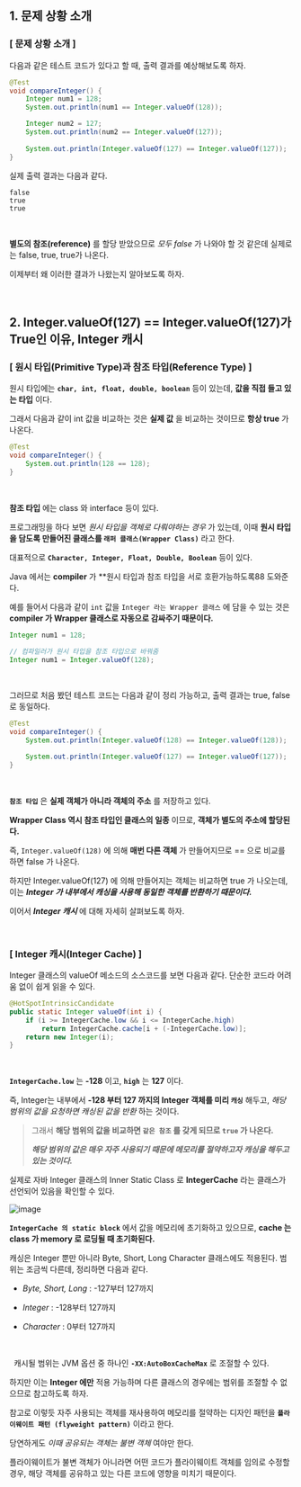 ## 1. 문제 상황 소개

### [ 문제 상황 소개 ]

다음과 같은 테스트 코드가 있다고 할 때, 출력 결과를 예상해보도록 하자.


```java
@Test
void compareInteger() {
    Integer num1 = 128;
    System.out.println(num1 == Integer.valueOf(128));

    Integer num2 = 127;
    System.out.println(num2 == Integer.valueOf(127));
    
    System.out.println(Integer.valueOf(127) == Integer.valueOf(127));
}
```

실제 출력 결과는 다음과 같다.

```
false
true
true
```


<br>



**별도의 참조(reference)** 를 할당 받았으므로 *모두 false* 가 나와야 할 것 같은데 실제로는 false, true, true가 나온다. 

이제부터 왜 이러한 결과가 나왔는지 알아보도록 하자.


<br>


## 2. Integer.valueOf(127) == Integer.valueOf(127)가 True인 이유, Integer 캐시

### [ 원시 타입(Primitive Type)과 참조 타입(Reference Type) ]

원시 타입에는 **`char, int, float, double, boolean`** 등이 있는데, **값을 직접 들고 있는 타입** 이다. 

그래서 다음과 같이 int 값을 비교하는 것은 **실제 값** 을 비교하는 것이므로 **항상 true** 가 나온다.

```java
@Test
void compareInteger() {
    System.out.println(128 == 128);
}
```

<br>


**참조 타입** 에는 class 와 interface 등이 있다. 

프로그래밍을 하다 보면 *원시 타입을 객체로 다뤄야하는 경우* 가 있는데, 이때 **원시 타입을 담도록 만들어진 클래스를 `래퍼 클래스(Wrapper Class)`** 라고 한다. 

대표적으로 **`Character, Integer, Float, Double, Boolean`** 등이 있다.

Java 에서는 **compiler** 가 **원시 타입과 참조 타입을 서로 호환가능하도록88 도와준다. 

예를 들어서 다음과 같이 `int` 값을 `Integer 라는 Wrapper 클래스` 에 담을 수 있는 것은 **compiler 가 Wrapper 클래스로 자동으로 감싸주기 때문이다.**


```java
Integer num1 = 128;

// 컴파일러가 원시 타입을 참조 타입으로 바꿔줌
Integer num1 = Integer.valueOf(128);
```


<br>


그러므로 처음 봤던 테스트 코드는 다음과 같이 정리 가능하고, 출력 결과는 true, false로 동일하다.

```java
@Test
void compareInteger() {
    System.out.println(Integer.valueOf(128) == Integer.valueOf(128));

    System.out.println(Integer.valueOf(127) == Integer.valueOf(127));
}
```


<br>


**`참조 타입`** 은 **실제 객체가 아니라 객체의 주소** 를 저장하고 있다. 

**Wrapper Class 역시 참조 타입인 클래스의 일종** 이므로, **객체가 별도의 주소에 할당된다.** 

즉, `Integer.valueOf(128)` 에 의해 **매번 다른 객체** 가 만들어지므로 == 으로 비교를 하면 false 가 나온다.

하지만 Integer.valueOf(127) 에 의해 만들어지는 객체는 비교하면 true 가 나오는데, 이는 ***Integer 가 내부에서 캐싱을 사용해 동일한 객체를 반환하기 때문이다.*** 

이어서 ***Integer 캐시*** 에 대해 자세히 살펴보도록 하자.


<br>


### [ Integer 캐시(Integer Cache) ]

Integer 클래스의 valueOf 메소드의 소스코드를 보면 다음과 같다. 단순한 코드라 어려움 없이 쉽게 읽을 수 있다.

```java
@HotSpotIntrinsicCandidate
public static Integer valueOf(int i) {
    if (i >= IntegerCache.low && i <= IntegerCache.high)
        return IntegerCache.cache[i + (-IntegerCache.low)];
    return new Integer(i);
}
```


<br>


**`IntegerCache.low`** 는 **-128** 이고, **`high`** 는 **127** 이다. 

즉, Integer는 내부에서 **-128 부터 127 까지의 Integer 객체를 미리 `캐싱`** 해두고, *해당 범위의 값을 요청하면 캐싱된 값을 반환* 하는 것이다. 

> 그래서 **해당 범위의 값을 비교하면 `같은 참조` 를 갖게 되므로 `true` 가 나온다.**
>
> ***해당 범위의 값은 매우 자주 사용되기 때문에 메모리를 절약하고자 캐싱을 해두고 있는 것이다.***

실제로 자바 Integer 클래스의 Inner Static Class 로 **IntegerCache** 라는 클래스가 선언되어 있음을 확인할 수 있다.

![image](https://github.com/lielocks/WIL/assets/107406265/55be66b3-2d60-4f9b-8ba1-fb9ab2273de1)

**`IntegerCache 의 static block`** 에서 값을 메모리에 초기화하고 있으므로, **cache 는 class 가 memory 로 로딩될 때 초기화된다.** 

캐싱은 Integer 뿐만 아니라 Byte, Short, Long Character 클래스에도 적용된다. 범위는 조금씩 다른데, 정리하면 다음과 같다.

+ *Byte, Short, Long* : -127부터 127까지

+ *Integer* : -128부터 127까지

+ *Character* : 0부터 127까지


<br>


 
캐시될 범위는 JVM 옵션 중 하나인 **`-XX:AutoBoxCacheMax`** 로 조절할 수 있다. 

하지만 이는 **Integer 에만** 적용 가능하며 다른 클래스의 경우에는 범위를 조절할 수 없으므로 참고하도록 하자.

참고로 이렇듯 자주 사용되는 객체를 재사용하여 메모리를 절약하는 디자인 패턴을 **`플라이웨이트 패턴 (flyweight pattern)`** 이라고 한다. 

당연하게도 *이때 공유되는 객체는 불변 객체* 여야만 한다. 

플라이웨이트가 불변 객체가 아니라면 어떤 코드가 플라이웨이트 객체를 임의로 수정할 경우, 해당 객체를 공유하고 있는 다른 코드에 영향을 미치기 때문이다.
